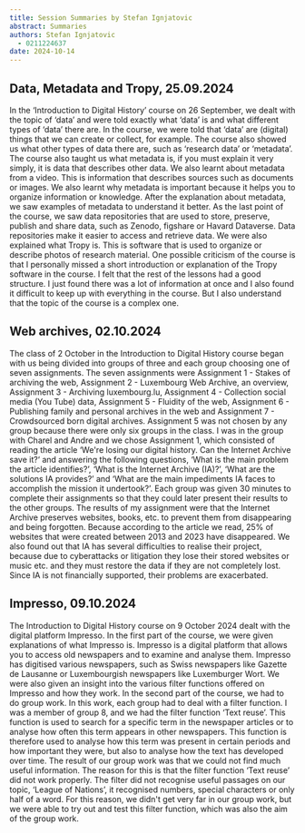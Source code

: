 ```yaml
---
title: Session Summaries by Stefan Ignjatovic
abstract: Summaries
authors: Stefan Ignjatovic
  - 0211224637
date: 2024-10-14
---
```


## Data, Metadata and Tropy, 25.09.2024
In the ‘Introduction to Digital History’ course on 26 September, we dealt with the topic of ‘data’ and were told exactly what ‘data’ is and what different types of ‘data’ there are. In the course, we were told that ‘data’ are (digital) things that we can create or collect, for example. The course also showed us what other types of data there are, such as ‘research data’ or ‘metadata’. The course also taught us what metadata is, if you must explain it very simply, it is data that describes other data. We also learnt about metadata from a video. This is information that describes sources such as documents or images. We also learnt why metadata is important because it helps you to organize information or knowledge. After the explanation about metadata, we saw examples of metadata to understand it better. As the last point of the course, we saw data repositories that are used to store, preserve, publish and share data, such as Zenodo, figshare or Havard Dataverse. Data repositories make it easier to access and retrieve data. We were also explained what Tropy is. This is software that is used to organize or describe photos of research material. One possible criticism of the course is that I personally missed a short introduction or explanation of the Tropy software in the course. I felt that the rest of the lessons had a good structure. I just found there was a lot of information at once and I also found it difficult to keep up with everything in the course. But I also understand that the topic of the course is a complex one.

## Web archives, 02.10.2024
The class of 2 October in the Introduction to Digital History course began with us being divided into groups of three and each group choosing one of seven assignments. The seven assignments were Assignment 1 - Stakes of archiving the web, Assignment 2 - Luxembourg Web Archive, an overview, Assignment 3 - Archiving luxembourg.lu, Assignment 4 - Collection social media (You Tube) data, Assignment 5 - Fluidity of the web, Assignment 6 - Publishing family and personal archives in the web and Assignment 7 - Crowdsourced born digital archives. Assignment 5 was not chosen by any group because there were only six groups in the class. I was in the group with Charel and Andre and we chose Assignment 1, which consisted of reading the article ‘We're losing our digital history. Can the Internet Archive save it?‘ and answering the following questions, ‘What is the main problem the article identifies?’, ‘What is the Internet Archive (IA)?’, ‘What are the solutions IA provides?’ and ‘What are the main impediments IA faces to accomplish the mission it undertook?’. Each group was given 30 minutes to complete their assignments so that they could later present their results to the other groups. The results of my assignment were that the Internet Archive preserves websites, books, etc. to prevent them from disappearing and being forgotten. Because according to the article we read, 25% of websites that were created between 2013 and 2023 have disappeared. We also found out that IA has several difficulties to realise their project, because due to cyberattacks or litigation they lose their stored websites or music etc. and they must restore the data if they are not completely lost. Since IA is not financially supported, their problems are exacerbated.

## Impresso, 09.10.2024
The Introduction to Digital History course on 9 October 2024 dealt with the digital platform Impresso. In the first part of the course, we were given explanations of what Impresso is. Impresso is a digital platform that allows you to access old newspapers and to examine and analyse them. Impresso has digitised various newspapers, such as Swiss newspapers like Gazette de Lausanne or Luxembourgish newspapers like Luxemburger Wort. We were also given an insight into the various filter functions offered on Impresso and how they work.
In the second part of the course, we had to do group work. In this work, each group had to deal with a filter function. I was a member of group 8, and we had the filter function ‘Text reuse’. This function is used to search for a specific term in the newspaper articles or to analyse how often this term appears in other newspapers. This function is therefore used to analyse how this term was present in certain periods and how important they were, but also to analyse how the text has developed over time. The result of our group work was that we could not find much useful information. The reason for this is that the filter function ‘Text reuse’ did not work properly. The filter did not recognise useful passages on our topic, ‘League of Nations’, it recognised numbers, special characters or only half of a word. For this reason, we didn't get very far in our group work, but we were able to try out and test this filter function, which was also the aim of the group work.



